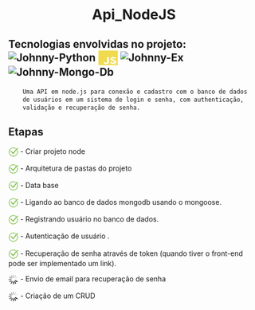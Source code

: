 
<h1 align="center">
    Api_NodeJS
</h1>


<div style="display: inline_block">
    <h2>
    Tecnologias envolvidas no projeto:<br>
    <img align="center" alt="Johnny-Python" height="30" width="40"  src="https://cdn.jsdelivr.net/gh/devicons/devicon/icons/nodejs/nodejs-original.svg" />
    <img align="center" alt="Johnny-Js" height="30" width="40" src="https://raw.githubusercontent.com/devicons/devicon/master/icons/javascript/javascript-plain.svg">
    <img align="center" alt="Johnny-Ex" height="30" width="40" src="https://cdn.jsdelivr.net/gh/devicons/devicon/icons/express/express-original.svg">
    <img align="center" alt="Johnny-Mongo-Db" height="30" width="40" src="https://cdn.jsdelivr.net/gh/devicons/devicon/icons/mongodb/mongodb-original-wordmark.svg">  
    </h2>
</div>


```
    Uma API em node.js para conexão e cadastro com o banco de dados 
    de usuários em um sistema de login e senha, com authenticação, 
    validação e recuperação de senha.
```

<h2>
    Etapas
</h2>

<p>
    <img align="center" height="20" width="20" src="./src/assets/img/ok.png"> - Criar projeto node
</p>

<p>
    <img align="center" height="20" width="20" src="./src/assets/img/ok.png"> - Arquitetura de pastas do projeto
</p>

<p>
    <img align="center" height="20" width="20" src="./src/assets/img/ok.png"> - Data base
</p>

<p>
    <img align="center" height="20" width="20" src="./src/assets/img/ok.png"> - Ligando ao banco de dados mongodb usando o mongoose.
</p>

<p>
    <img align="center" height="20" width="20" src="./src/assets/img/ok.png"> - Registrando usuário no banco de dados.
</p>

<p>
    <img align="center" height="20" width="20" src="./src/assets/img/ok.png"> - Autenticação de usuário .
</p>

<p>
    <img align="center" height="20" width="20" src="./src/assets/img/ok.png"> - Recuperação de senha através de token (quando tiver o front-end pode ser implementado um link).
</p>

<p>
    <img align="center" height="20" width="20" src="./src/assets/img/ZZ5H.gif"> - Envio de email para recuperação de senha
</p>

<p>
    <img align="center" height="20" width="20" src="./src/assets/img/ZZ5H.gif"> - Criação de um CRUD
</p>
